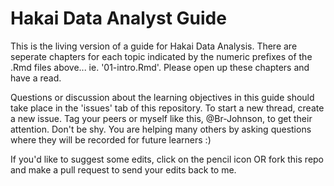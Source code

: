 # Hakai Data Analyst Guide

This is the living version of a guide for Hakai Data Analysis. There are seperate chapters for each topic indicated by the numeric prefixes of the .Rmd files above... ie. '01-intro.Rmd'. Please open up these chapters and have a read. 

Questions or discussion about the learning objectives in this guide should take place in the 'issues' tab of this repository. To start a new thread, create a new issue. Tag your peers or myself like this, @Br-Johnson, to get their attention. Don't be shy. You are helping many others by asking questions where they will be recorded for future learners :)

If you'd like to suggest some edits, click on the pencil icon OR fork this repo and make a pull request to send your edits back to me.
